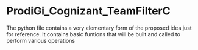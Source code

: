 # ProdiGi_Cognizant_TeamFilterC
The python file contains a very elementary form of the proposed idea just for reference. 
It contains basic funtions that will be built and called to perform various operations
